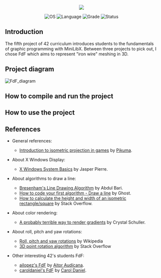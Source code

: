 <p align="center">
    <img src="https://user-images.githubusercontent.com/102881479/215300387-7f7f63bb-9481-4261-be3d-c3694726481a.png">
</p>

<p align="center">
    <img src="https://img.shields.io/badge/OS-Linux-blue" alt="OS">
    <img src="https://img.shields.io/badge/Language-C%20%7C%20C%2B%2B-blue.svg" alt="Language">
    <img src="https://img.shields.io/badge/Grade-125%2F100-brightgreen.svg" alt="Grade">
    <img src="https://img.shields.io/badge/Status-Completed-brightgreen.svg" alt="Status">
</p>

## Introduction
The fifth project of 42 curriculum introduces students to the fundamentals of graphic programming with MiniLibX. Between three projects to pick out, I chose FdF which aims to represent "iron wire" meshing in 3D.

## Project diagram

![FdF_diagram](https://user-images.githubusercontent.com/102881479/215330949-aed990c5-4f30-4580-8109-5b49050e9280.jpg)

## How to compile and run the project

## How to use the project

## References

- General references:
    - [Introduction to isometric projection in games](https://pikuma.com/blog/isometric-projection-in-games) by [Pikuma](https://www.youtube.com/@pikuma).
- About X Windows Display:
    - [X Windows System Basics](https://magcius.github.io/xplain/article/index.html) by Jasper Pierre.

- About algorithms to draw a line:
    - [Bresenham's Line Drawing Algorithm](https://www.youtube.com/watch?v=RGB-wlatStc&t=2286s) by Abdul Bari.
    - [How to code your first algorithm - Draw a line](https://jstutorial.medium.com/how-to-code-your-first-algorithm-draw-a-line-ca121f9a1395) by Ghost.
    - [How to calculate the height and width of an isometric rectangle/square](https://stackoverflow.com/questions/4615116/how-to-calculate-the-height-and-width-of-an-isometric-rectangle-square) by Stack Overflow.

- About color rendering:
    - [A probably terrible way to render gradients](https://dev.to/freerangepixels/a-probably-terrible-way-to-render-gradients-1p3n) by Crystal Schuller.
- About roll, pitch and yaw rotations:
    - [Roll, pitch and yaw rotations](https://de.wikipedia.org/wiki/Roll-Nick-Gier-Winkel) by Wikipedia
    - [3D point rotation algorithm](https://stackoverflow.com/questions/34050929/3d-point-rotation-algorithm) by Stack Overflow
- Other interesting 42's students FdF:
    - [ailopez's FdF](https://github.com/ailopez-o/42Barcelona-FdF) by [Aitor Audícana](https://github.com/ailopez-o).
    - [caroldaniel's FdF](https://github.com/caroldaniel/42sp-cursus-fdf) by [Carol Daniel](https://github.com/caroldaniel/).
